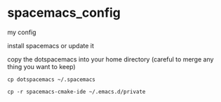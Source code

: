 # spacemacs_config
my config

install spacemacs or update it


copy the dotspacemacs into your home directory (careful to merge any thing you want to keep)

```cp dotspacemacs ~/.spacemacs   ```

```cp -r spacemacs-cmake-ide ~/.emacs.d/private```
